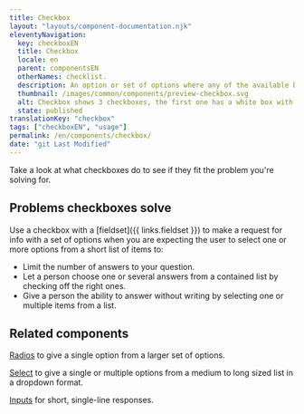 ```yaml
---
title: Checkbox
layout: "layouts/component-documentation.njk"
eleventyNavigation:
  key: checkboxEN
  title: Checkbox
  locale: en
  parent: componentsEN
  otherNames: checklist.
  description: An option or set of options where any of the available boxes can be selected.
  thumbnail: /images/common/components/preview-checkbox.svg
  alt: Checkbox shows 3 checkboxes, the first one has a white box with a checkmark beside two dark grey long rectangular boxes indicating text followed by two empty checkboxes. They are white boxes with a black border and two grey long rectangular boxes indicating text.
  state: published
translationKey: "checkbox"
tags: ["checkboxEN", "usage"]
permalink: /en/components/checkbox/
date: "git Last Modified"
---
```


Take a look at what checkboxes do to see if they fit the problem you're solving for.

## Problems checkboxes solve

Use a checkbox with a [fieldset]({{ links.fieldset }}) to make a request for info with a set of options when you are expecting the user to select one or more options from a short list of items to:

- Limit the number of answers to your question.
- Let a person choose one or several answers from a contained list by checking off the right ones.
- Give a person the ability to answer without writing by selecting one or multiple items from a list.

<article class="bg-full-width bg-dark text-light pt-500 pb-400 my-500">
  <h2 class="mt-0 mb-400">Related components</h2>

  <a href="{{ links.radio }}" class="link-light">Radios</a> to give a single option from a larger set of options.

  <a href="{{ links.select }}" class="link-light">Select</a> to give a single or multiple options from a medium to long sized list in a dropdown format.

  <a href="{{ links.input }}" class="link-light">Inputs</a> for short, single-line responses.
</article>
